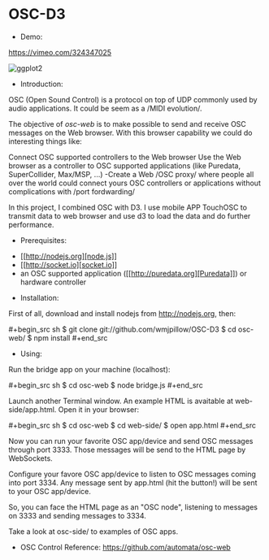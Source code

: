 # OSC-D3
* Demo: 

https://vimeo.com/324347025

![ggplot2](OSC.gif)


* Introduction:

OSC (Open Sound Control) is a protocol on top of UDP commonly used by
audio applications. It could be seem as a /MIDI evolution/. 

The objective of *osc-web* is to make possible to send and receive
OSC messages on the Web browser. With this browser capability we could
do interesting things like:

Connect OSC supported controllers to the Web browser
Use the Web browser as a controller to OSC supported applications
  (like Puredata, SuperCollider, Max/MSP, ...)
-Create a Web /OSC proxy/ where people all over the world could
  connect yours OSC controllers or applications without complications
  with /port fordwarding/

In this project, I combined OSC with D3. I use mobile APP TouchOSC to transmit data to web browser and use d3 to load the data and do further performance.


* Prerequisites:

- [[http://nodejs.org][node.js]]
- [[http://socket.io][socket.io]]
- an OSC supported application ([[http://puredata.org][Puredata]]) or hardware controller

* Installation:

First of all, download and install nodejs from http://nodejs.org, then:

#+begin_src sh
$ git clone git://github.com/wmjpillow/OSC-D3
$ cd osc-web/
$ npm install
#+end_src

* Using:

Run the bridge app on your machine (localhost):

#+begin_src sh
$ cd osc-web
$ node bridge.js
#+end_src

Launch another Terminal window. An example HTML is avaitable at web-side/app.html. Open it in your browser:

#+begin_src sh
$ cd osc-web
$ cd web-side/
$ open app.html
#+end_src

Now you can run your favorite OSC app/device and send OSC messages
through port 3333. Those messages will be send to the HTML page by
WebSockets.

Configure your favore OSC app/device to listen to OSC messages coming
into port 3334. Any message sent by app.html (hit the button!) will be
sent to your OSC app/device.

So, you can face the HTML page as an "OSC node", listening to messages
on 3333 and sending messages to 3334.

Take a look at osc-side/ to examples of OSC apps.

* OSC Control Reference:
https://github.com/automata/osc-web
